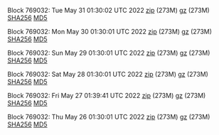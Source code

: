Block 769032: Tue May 31 01:30:02 UTC 2022 [zip](https://files.01coin.io/mainnet/2022-05-31/bootstrap.dat.zip) (273M) [gz](https://files.01coin.io/mainnet/2022-05-31/bootstrap.dat.tar.gz) (273M) [SHA256](https://files.01coin.io/mainnet/2022-05-31/sha256.txt) [MD5](https://files.01coin.io/mainnet/2022-05-31/md5.txt)

Block 769032: Mon May 30 01:30:01 UTC 2022 [zip](https://files.01coin.io/mainnet/2022-05-30/bootstrap.dat.zip) (273M) [gz](https://files.01coin.io/mainnet/2022-05-30/bootstrap.dat.tar.gz) (273M) [SHA256](https://files.01coin.io/mainnet/2022-05-30/sha256.txt) [MD5](https://files.01coin.io/mainnet/2022-05-30/md5.txt)

Block 769032: Sun May 29 01:30:01 UTC 2022 [zip](https://files.01coin.io/mainnet/2022-05-29/bootstrap.dat.zip) (273M) [gz](https://files.01coin.io/mainnet/2022-05-29/bootstrap.dat.tar.gz) (273M) [SHA256](https://files.01coin.io/mainnet/2022-05-29/sha256.txt) [MD5](https://files.01coin.io/mainnet/2022-05-29/md5.txt)

Block 769032: Sat May 28 01:30:01 UTC 2022 [zip](https://files.01coin.io/mainnet/2022-05-28/bootstrap.dat.zip) (273M) [gz](https://files.01coin.io/mainnet/2022-05-28/bootstrap.dat.tar.gz) (273M) [SHA256](https://files.01coin.io/mainnet/2022-05-28/sha256.txt) [MD5](https://files.01coin.io/mainnet/2022-05-28/md5.txt)

Block 769032: Fri May 27 01:39:41 UTC 2022 [zip](https://files.01coin.io/mainnet/2022-05-27/bootstrap.dat.zip) (273M) [gz](https://files.01coin.io/mainnet/2022-05-27/bootstrap.dat.tar.gz) (273M) [SHA256](https://files.01coin.io/mainnet/2022-05-27/sha256.txt) [MD5](https://files.01coin.io/mainnet/2022-05-27/md5.txt)

Block 769032: Thu May 26 01:30:01 UTC 2022 [zip](https://files.01coin.io/mainnet/2022-05-26/bootstrap.dat.zip) (273M) [gz](https://files.01coin.io/mainnet/2022-05-26/bootstrap.dat.tar.gz) (273M) [SHA256](https://files.01coin.io/mainnet/2022-05-26/sha256.txt) [MD5](https://files.01coin.io/mainnet/2022-05-26/md5.txt)
